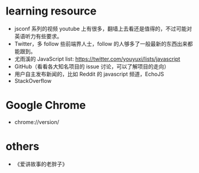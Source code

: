 # learning resource

- jsconf 系列的视频 youtube 上有很多，翻墙上去看还是值得的，不过可能对英语听力有些要求。
- Twitter，多 follow 些前端界人士，follow 的人够多了一般最新的东西出来都能跟到。
- 尤雨溪的 JavaScript list: https://twitter.com/youyuxi/lists/javascript
- GitHub（看看各大知名项目的 issue 讨论，可以了解项目的走向）
- 用户自主发布新闻的，比如 Reddit 的 javascript 频道，EchoJS
- StackOverflow


# Google Chrome
- chrome://version/

# others
- 《爱讲故事的老胖子》